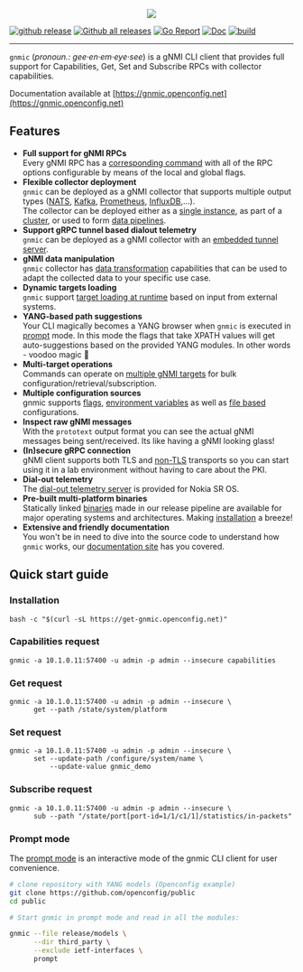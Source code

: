 <p align=center><img src=docs/images/gnmic-headline.svg?sanitize=true/></p>

[![github release](https://img.shields.io/github/release/openconfig/gnmic.svg?style=flat-square&color=00c9ff&labelColor=bec8d2)](https://github.com/openconfig/gnmic/releases/)
[![Github all releases](https://img.shields.io/github/downloads/openconfig/gnmic/total.svg?style=flat-square&color=00c9ff&labelColor=bec8d2)](https://github.com/openconfig/gnmic/releases/)
[![Go Report](https://img.shields.io/badge/go%20report-A%2B-blue?style=flat-square&color=00c9ff&labelColor=bec8d2)](https://goreportcard.com/report/github.com/openconfig/gnmic)
[![Doc](https://img.shields.io/badge/Docs-gnmic.openconfig.net-blue?style=flat-square&color=00c9ff&labelColor=bec8d2)](https://gnmic.openconfig.net)
[![build](https://img.shields.io/github/actions/workflow/status/openconfig/gnmic/test.yml?branch=main&style=flat-square&labelColor=bec8d2)](https://github.com/openconfig/gnmic/releases/)

---

`gnmic` (_pronoun.: gee·en·em·eye·see_) is a gNMI CLI client that provides full support for Capabilities, Get, Set and Subscribe RPCs with collector capabilities.

Documentation available at [https://gnmic.openconfig.net](https://gnmic.openconfig.net)

## Features

* **Full support for gNMI RPCs**  
  Every gNMI RPC has a [corresponding command](https://gnmic.openconfig.net/basic_usage/) with all of the RPC options configurable by means of the local and global flags.
* **Flexible collector deployment**  
  `gnmic` can be deployed as a gNMI collector that supports multiple output types ([NATS](https://gnmic.openconfig.net/user_guide/outputs/nats_output/), [Kafka](https://gnmic.openconfig.net/user_guide/outputs/kafka_output/), [Prometheus](https://gnmic.openconfig.net/user_guide/outputs/prometheus_output/), [InfluxDB](https://gnmic.openconfig.net/user_guide/outputs/influxdb_output/),...).  
  The collector can be deployed either as a [single instance](https://gnmic.openconfig.net/deployments/deployments_intro/#single-instance), as part of a [cluster](https://gnmic.openconfig.net/user_guide/HA/), or used to form [data pipelines](https://gnmic.openconfig.net/deployments/deployments_intro/#pipelines).
* **Support gRPC tunnel based dialout telemetry**  
  `gnmic` can be deployed as a gNMI collector with an [embedded tunnel server](https://gnmic.openconfig.net/user_guide/tunnel_server/).
* **gNMI data manipulation**  
  `gnmic` collector has [data transformation](https://gnmic.openconfig.net/user_guide/event_processors/intro/) capabilities that can be used to adapt the collected data to your specific use case.
* **Dynamic targets loading**  
  `gnmic` support [target loading at runtime](https://gnmic.openconfig.net/user_guide/target_discovery/discovery_intro/) based on input from external systems.
* **YANG-based path suggestions**  
  Your CLI magically becomes a YANG browser when `gnmic` is executed in [prompt](https://gnmic.openconfig.net/user_guide/prompt_suggestions/) mode. In this mode the flags that take XPATH values will get auto-suggestions based on the provided YANG modules. In other words - voodoo magic :exploding_head:
* **Multi-target operations**  
  Commands can operate on [multiple gNMI targets](https://gnmic.openconfig.net/user_guide/targets/) for bulk configuration/retrieval/subscription.
* **Multiple configuration sources**  
  gnmic supports [flags](https://gnmic.openconfig.net/user_guide/configuration_flags), [environment variables](https://gnmic.openconfig.net/user_guide/configuration_env/) as well as [file based]((https://gnmic.openconfig.net/user_guide/configuration_file/)) configurations.
* **Inspect raw gNMI messages**  
  With the `prototext` output format you can see the actual gNMI messages being sent/received. Its like having a gNMI looking glass!
* **(In)secure gRPC connection**  
  gNMI client supports both TLS and [non-TLS](https://gnmic.openconfig.net/global_flags/#insecure) transports so you can start using it in a lab environment without having to care about the PKI.
* **Dial-out telemetry**  
  The [dial-out telemetry server](https://gnmic.openconfig.net/cmd/listen/) is provided for Nokia SR OS.
* **Pre-built multi-platform binaries**  
  Statically linked [binaries](https://github.com/openconfig/gnmic/releases) made in our release pipeline are available for major operating systems and architectures. Making [installation](https://gnmic.openconfig.net/install/) a breeze!
* **Extensive and friendly documentation**  
  You won't be in need to dive into the source code to understand how `gnmic` works, our [documentation site](https://gnmic.openconfig.net) has you covered.

## Quick start guide

### Installation

```
bash -c "$(curl -sL https://get-gnmic.openconfig.net)"
```

### Capabilities request

```
gnmic -a 10.1.0.11:57400 -u admin -p admin --insecure capabilities
```

### Get request

```
gnmic -a 10.1.0.11:57400 -u admin -p admin --insecure \
      get --path /state/system/platform
```

### Set request

```
gnmic -a 10.1.0.11:57400 -u admin -p admin --insecure \
      set --update-path /configure/system/name \
          --update-value gnmic_demo
```

### Subscribe request

```
gnmic -a 10.1.0.11:57400 -u admin -p admin --insecure \
      sub --path "/state/port[port-id=1/1/c1/1]/statistics/in-packets"
```

### Prompt mode

The [prompt mode](https://gnmic.openconfig.net/user_guide/prompt_suggestions/) is an interactive mode of the gnmic CLI client for user convenience.

```bash
# clone repository with YANG models (Openconfig example)
git clone https://github.com/openconfig/public
cd public

# Start gnmic in prompt mode and read in all the modules:

gnmic --file release/models \
      --dir third_party \
      --exclude ietf-interfaces \
      prompt
```
